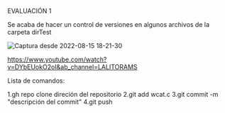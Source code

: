 EVALUACIÓN 1

Se acaba de hacer un control de versiones en algunos archivos de la carpeta dirTest

![Captura desde 2022-08-15 18-21-30](https://user-images.githubusercontent.com/77700657/184749046-87ab4f99-00b5-47d9-9dec-c920435f79f9.png)


https://www.youtube.com/watch?v=DYbEUokO2oI&ab_channel=LALITORAMS


Lista de comandos:

1.gh repo clone direción del repositorio
2.git add wcat.c
3.git commit -m "descripción del commit"
4.git push


